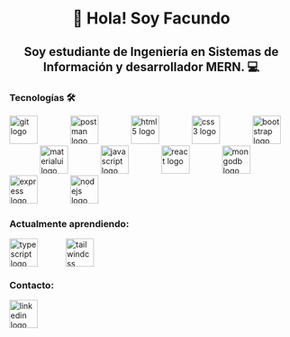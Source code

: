 <h1 align="center">👋 Hola! Soy Facundo</h1>

<h2 align="center">Soy estudiante de Ingeniería en Sistemas de Información y desarrollador MERN. 💻</h2>

<h3 align="left">Tecnologías 🛠️</h3>

<div align="left">
  <img src="https://cdn.simpleicons.org/git/F05032" height="50" alt="git logo"  />
  <img width="50" />
  <img src="https://cdn.simpleicons.org/postman/FF6C37" height="50" alt="postman logo"  />
  <img width="50" />
  <img src="https://cdn.simpleicons.org/html5/E34F26" height="50" alt="html5 logo"  />
  <img width="50" />
  <img src="https://cdn.simpleicons.org/css3/1572B6" height="50" alt="css3 logo"  />
  <img width="50" />
  <img src="https://cdn.simpleicons.org/bootstrap/7952B3" height="50" alt="bootstrap logo"  />
  <img width="50" />
  <img src="https://cdn.simpleicons.org/mui/007FFF" height="50" alt="materialui logo"  />
  <img width="50" />
  <img src="https://cdn.simpleicons.org/javascript/F7DF1E" height="50" alt="javascript logo"  />
  <img width="50" />
  <img src="https://cdn.simpleicons.org/react/61DAFB" height="50" alt="react logo"  />
  <img width="50" />
  <img src="https://cdn.simpleicons.org/mongodb/47A248" height="50" alt="mongodb logo"  />
  <img width="50" />
  <img src="https://cdn.simpleicons.org/express/000000" height="50" alt="express logo"  />
  <img width="50" />
  <img src="https://cdn.simpleicons.org/nodedotjs/339933" height="50" alt="nodejs logo"  />
</div>

<h3 align="left">Actualmente aprendiendo:</h3>

<div style="display: flex; align-items: center;">
  <img src="https://cdn.simpleicons.org/typescript/3178C6" height="50" alt="typescript logo"  />
  <img width="50" />
  <img src="https://cdn.simpleicons.org/tailwindcss/06B6D4" height="50" alt="tailwindcss logo"  />
</div>


<h3 align="left">Contacto:</h3>

<div align="left">
  <a href="https://www.linkedin.com/in/fnsantillan" target="_blank">
      <img src="https://cdn.simpleicons.org/linkedin/0A66C2" height="50" alt="linkedin logo"  />
  </a>
</div>
